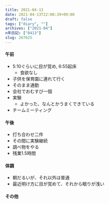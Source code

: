 ```yaml
---
title: 2021-04-13
date: 2021-04-13T22:08:39+09:00
draft: false
tags: ["diary", ""]
archives: ["2021-04"]
n年日記: ["0413"]
slug: 267625
---
```

#### 午前
- 5:10ぐらいに目が覚め, 6:55起床
  - 食欲なし
- 子供を保育園に連れて行く
- そのまま通勤
- 会社でおむすび一個
- 実験
  - よかった、なんとかうまくできている
- チームミーティング
#### 午後
- 打ち合わせ二件
- その間に実験継続
- 調べ物をやる
- 残業1.5時間
#### 体調
- 朝だるいが、それ以外は普通
- 最近明け方に目が覚めて、それから眠りが浅い
#### その他
